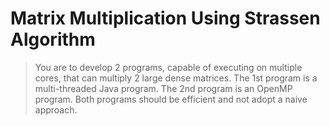 # Matrix Multiplication Using Strassen Algorithm

> You are to develop 2 programs, capable of executing on multiple cores, that can multiply 2 large dense matrices. The 1st program is a multi-threaded Java program. The 2nd program is an OpenMP program. Both programs should be efficient and not adopt a naive approach.

